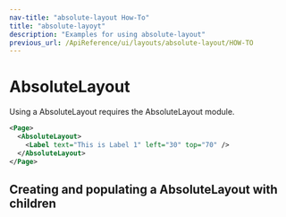 ```yaml
---
nav-title: "absolute-layout How-To"
title: "absolute-layoyt"
description: "Examples for using absolute-layout"
previous_url: /ApiReference/ui/layouts/absolute-layout/HOW-TO
---
```

# AbsoluteLayout
Using a AbsoluteLayout requires the AbsoluteLayout module.
<snippet id='absolute-layout-require'/>

``` XML
<Page>
  <AbsoluteLayout>
    <Label text="This is Label 1" left="30" top="70" />
  </AbsoluteLayout>
</Page>
```

## Creating and populating a AbsoluteLayout with children
<snippet id='absolute-layout-populating'/>
